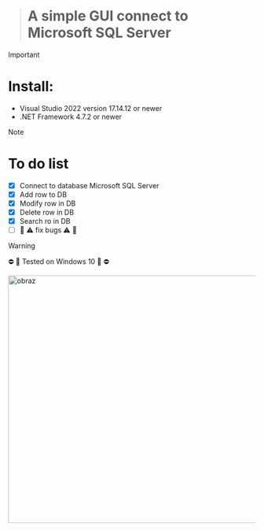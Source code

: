 > # A simple GUI connect to Microsoft SQL Server

> [!IMPORTANT]
> # Install:
> - Visual Studio 2022 version 17.14.12 or newer
> - .NET Framework 4.7.2 or newer

> [!NOTE]
> # To do list
> - [x] Connect to database Microsoft SQL Server
> - [x] Add row to DB
> - [x] Modify row in DB
> - [x] Delete row in DB
> - [x] Search ro in DB
> - [ ] 🚧 ⚠️ fix bugs ⚠️ 🚧

> [!WARNING]
> ⛔ 🚨 Tested on Windows 10  🚨 ⛔

<img width="1211" height="503" alt="obraz" src="https://github.com/user-attachments/assets/ccdd8e13-ba54-41e4-80a8-e3eff0015f07" />








